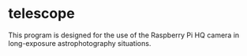 # telescope
This program is designed for the use of the Raspberry Pi HQ camera in long-exposure astrophotography situations.

